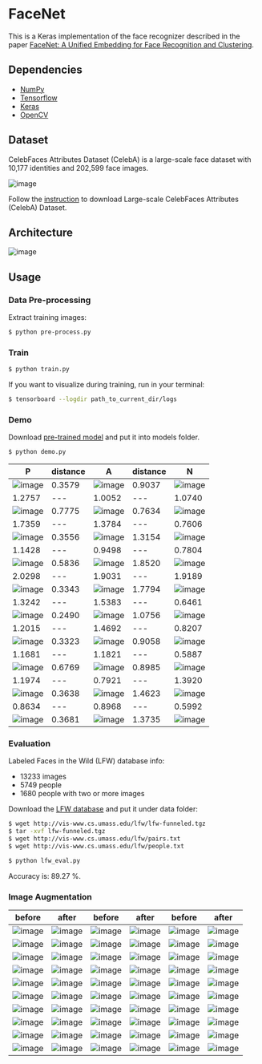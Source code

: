 # FaceNet

This is a Keras implementation of the face recognizer described in the paper [FaceNet: A Unified Embedding for Face Recognition and Clustering](https://arxiv.org/abs/1503.03832).

## Dependencies
- [NumPy](http://docs.scipy.org/doc/numpy-1.10.1/user/install.html)
- [Tensorflow](https://www.tensorflow.org/versions/r0.8/get_started/os_setup.html)
- [Keras](https://keras.io/#installation)
- [OpenCV](https://opencv-python-tutroals.readthedocs.io/en/latest/)

## Dataset

CelebFaces Attributes Dataset (CelebA) is a large-scale face dataset with 10,177 identities and 202,599 face images.

![image](https://github.com/foamliu/FaceNet/raw/master/images/CelebA.png)

Follow the [instruction](http://mmlab.ie.cuhk.edu.hk/projects/CelebA.html) to download Large-scale CelebFaces Attributes (CelebA) Dataset.

## Architecture
![image](https://github.com/foamliu/FaceNet/raw/master/images/model.png)

## Usage
### Data Pre-processing
Extract training images:
```bash
$ python pre-process.py
```

### Train
```bash
$ python train.py
```

If you want to visualize during training, run in your terminal:
```bash
$ tensorboard --logdir path_to_current_dir/logs
```

### Demo

Download [pre-trained model](https://github.com/foamliu/Look-Into-Person/releases/download/v1.0/model.119-2.2473.hdf5) and put it into models folder.

```bash
$ python demo.py
```

P | distance | A | distance | N |
|---|---|---|---|---|
|![image](https://github.com/foamliu/FaceNet/raw/master/images/0_p_image.png)|0.3579|![image](https://github.com/foamliu/FaceNet/raw/master/images/0_a_image.png)|0.9037|![image](https://github.com/foamliu/FaceNet/raw/master/images/0_n_image.png)|
|1.2757|---|1.0052|---|1.0740|
|![image](https://github.com/foamliu/FaceNet/raw/master/images/1_p_image.png)|0.7775|![image](https://github.com/foamliu/FaceNet/raw/master/images/1_a_image.png)|0.7634|![image](https://github.com/foamliu/FaceNet/raw/master/images/1_n_image.png)|
|1.7359|---|1.3784|---|0.7606|
|![image](https://github.com/foamliu/FaceNet/raw/master/images/2_p_image.png)|0.3556|![image](https://github.com/foamliu/FaceNet/raw/master/images/2_a_image.png)|1.3154|![image](https://github.com/foamliu/FaceNet/raw/master/images/2_n_image.png)|
|1.1428|---|0.9498|---|0.7804|
|![image](https://github.com/foamliu/FaceNet/raw/master/images/3_p_image.png)|0.5836|![image](https://github.com/foamliu/FaceNet/raw/master/images/3_a_image.png)|1.8520|![image](https://github.com/foamliu/FaceNet/raw/master/images/3_n_image.png)|
|2.0298|---|1.9031|---|1.9189|
|![image](https://github.com/foamliu/FaceNet/raw/master/images/4_p_image.png)|0.3343|![image](https://github.com/foamliu/FaceNet/raw/master/images/4_a_image.png)|1.7794|![image](https://github.com/foamliu/FaceNet/raw/master/images/4_n_image.png)|
|1.3242|---|1.5383|---|0.6461|
|![image](https://github.com/foamliu/FaceNet/raw/master/images/5_p_image.png)|0.2490|![image](https://github.com/foamliu/FaceNet/raw/master/images/5_a_image.png)|1.0756|![image](https://github.com/foamliu/FaceNet/raw/master/images/5_n_image.png)|
|1.2015|---|1.4692|---|0.8207|
|![image](https://github.com/foamliu/FaceNet/raw/master/images/6_p_image.png)|0.3323|![image](https://github.com/foamliu/FaceNet/raw/master/images/6_a_image.png)|0.9058|![image](https://github.com/foamliu/FaceNet/raw/master/images/6_n_image.png)|
|1.1681|---|1.1821|---|0.5887|
|![image](https://github.com/foamliu/FaceNet/raw/master/images/7_p_image.png)|0.6769|![image](https://github.com/foamliu/FaceNet/raw/master/images/7_a_image.png)|0.8985|![image](https://github.com/foamliu/FaceNet/raw/master/images/7_n_image.png)|
|1.1974|---|0.7921|---|1.3920|
|![image](https://github.com/foamliu/FaceNet/raw/master/images/8_p_image.png)|0.3638|![image](https://github.com/foamliu/FaceNet/raw/master/images/8_a_image.png)|1.4623|![image](https://github.com/foamliu/FaceNet/raw/master/images/8_n_image.png)|
|0.8634|---|0.8968|---|0.5992|
|![image](https://github.com/foamliu/FaceNet/raw/master/images/9_p_image.png)|0.3681|![image](https://github.com/foamliu/FaceNet/raw/master/images/9_a_image.png)|1.3735|![image](https://github.com/foamliu/FaceNet/raw/master/images/9_n_image.png)|

### Evaluation

Labeled Faces in the Wild (LFW) database info:

- 13233 images
- 5749 people
- 1680 people with two or more images

Download the [LFW database](http://vis-www.cs.umass.edu/lfw/lfw-funneled.tgz) and put it under data folder:

```bash
$ wget http://vis-www.cs.umass.edu/lfw/lfw-funneled.tgz
$ tar -xvf lfw-funneled.tgz
$ wget http://vis-www.cs.umass.edu/lfw/pairs.txt
$ wget http://vis-www.cs.umass.edu/lfw/people.txt

$ python lfw_eval.py
```

Accuracy is: 89.27 %.

### Image Augmentation
before | after | before | after | before | after |
|---|---|---|---|---|---|
|![image](https://github.com/foamliu/FaceNet/raw/master/images/imgaug_before_0.png)|![image](https://github.com/foamliu/FaceNet/raw/master/images/imgaug_after_0.png)|![image](https://github.com/foamliu/FaceNet/raw/master/images/imgaug_before_1.png)|![image](https://github.com/foamliu/FaceNet/raw/master/images/imgaug_after_1.png)|![image](https://github.com/foamliu/FaceNet/raw/master/images/imgaug_before_2.png)|![image](https://github.com/foamliu/FaceNet/raw/master/images/imgaug_after_2.png)|
|![image](https://github.com/foamliu/FaceNet/raw/master/images/imgaug_before_3.png)|![image](https://github.com/foamliu/FaceNet/raw/master/images/imgaug_after_3.png)|![image](https://github.com/foamliu/FaceNet/raw/master/images/imgaug_before_4.png)|![image](https://github.com/foamliu/FaceNet/raw/master/images/imgaug_after_4.png)|![image](https://github.com/foamliu/FaceNet/raw/master/images/imgaug_before_5.png)|![image](https://github.com/foamliu/FaceNet/raw/master/images/imgaug_after_5.png)|
|![image](https://github.com/foamliu/FaceNet/raw/master/images/imgaug_before_6.png)|![image](https://github.com/foamliu/FaceNet/raw/master/images/imgaug_after_6.png)|![image](https://github.com/foamliu/FaceNet/raw/master/images/imgaug_before_7.png)|![image](https://github.com/foamliu/FaceNet/raw/master/images/imgaug_after_7.png)|![image](https://github.com/foamliu/FaceNet/raw/master/images/imgaug_before_8.png)|![image](https://github.com/foamliu/FaceNet/raw/master/images/imgaug_after_8.png)|
|![image](https://github.com/foamliu/FaceNet/raw/master/images/imgaug_before_9.png)|![image](https://github.com/foamliu/FaceNet/raw/master/images/imgaug_after_9.png)|![image](https://github.com/foamliu/FaceNet/raw/master/images/imgaug_before_10.png)|![image](https://github.com/foamliu/FaceNet/raw/master/images/imgaug_after_10.png)|![image](https://github.com/foamliu/FaceNet/raw/master/images/imgaug_before_11.png)|![image](https://github.com/foamliu/FaceNet/raw/master/images/imgaug_after_11.png)|
|![image](https://github.com/foamliu/FaceNet/raw/master/images/imgaug_before_12.png)|![image](https://github.com/foamliu/FaceNet/raw/master/images/imgaug_after_12.png)|![image](https://github.com/foamliu/FaceNet/raw/master/images/imgaug_before_13.png)|![image](https://github.com/foamliu/FaceNet/raw/master/images/imgaug_after_13.png)|![image](https://github.com/foamliu/FaceNet/raw/master/images/imgaug_before_14.png)|![image](https://github.com/foamliu/FaceNet/raw/master/images/imgaug_after_14.png)|
|![image](https://github.com/foamliu/FaceNet/raw/master/images/imgaug_before_15.png)|![image](https://github.com/foamliu/FaceNet/raw/master/images/imgaug_after_15.png)|![image](https://github.com/foamliu/FaceNet/raw/master/images/imgaug_before_16.png)|![image](https://github.com/foamliu/FaceNet/raw/master/images/imgaug_after_16.png)|![image](https://github.com/foamliu/FaceNet/raw/master/images/imgaug_before_17.png)|![image](https://github.com/foamliu/FaceNet/raw/master/images/imgaug_after_17.png)|
|![image](https://github.com/foamliu/FaceNet/raw/master/images/imgaug_before_18.png)|![image](https://github.com/foamliu/FaceNet/raw/master/images/imgaug_after_18.png)|![image](https://github.com/foamliu/FaceNet/raw/master/images/imgaug_before_19.png)|![image](https://github.com/foamliu/FaceNet/raw/master/images/imgaug_after_19.png)|![image](https://github.com/foamliu/FaceNet/raw/master/images/imgaug_before_20.png)|![image](https://github.com/foamliu/FaceNet/raw/master/images/imgaug_after_20.png)|
|![image](https://github.com/foamliu/FaceNet/raw/master/images/imgaug_before_21.png)|![image](https://github.com/foamliu/FaceNet/raw/master/images/imgaug_after_21.png)|![image](https://github.com/foamliu/FaceNet/raw/master/images/imgaug_before_22.png)|![image](https://github.com/foamliu/FaceNet/raw/master/images/imgaug_after_22.png)|![image](https://github.com/foamliu/FaceNet/raw/master/images/imgaug_before_23.png)|![image](https://github.com/foamliu/FaceNet/raw/master/images/imgaug_after_23.png)|
|![image](https://github.com/foamliu/FaceNet/raw/master/images/imgaug_before_24.png)|![image](https://github.com/foamliu/FaceNet/raw/master/images/imgaug_after_24.png)|![image](https://github.com/foamliu/FaceNet/raw/master/images/imgaug_before_25.png)|![image](https://github.com/foamliu/FaceNet/raw/master/images/imgaug_after_25.png)|![image](https://github.com/foamliu/FaceNet/raw/master/images/imgaug_before_26.png)|![image](https://github.com/foamliu/FaceNet/raw/master/images/imgaug_after_26.png)|
|![image](https://github.com/foamliu/FaceNet/raw/master/images/imgaug_before_27.png)|![image](https://github.com/foamliu/FaceNet/raw/master/images/imgaug_after_27.png)|![image](https://github.com/foamliu/FaceNet/raw/master/images/imgaug_before_28.png)|![image](https://github.com/foamliu/FaceNet/raw/master/images/imgaug_after_28.png)|![image](https://github.com/foamliu/FaceNet/raw/master/images/imgaug_before_29.png)|![image](https://github.com/foamliu/FaceNet/raw/master/images/imgaug_after_29.png)|
